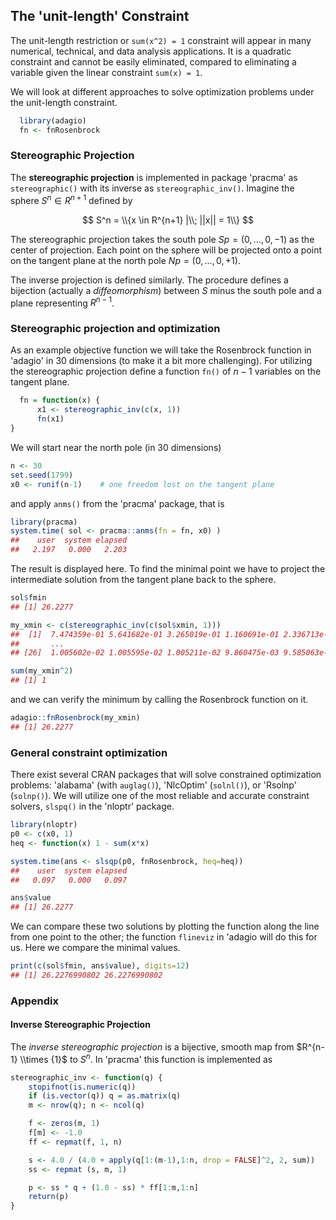 ## The 'unit-length' Constraint

The unit-length restriction or `sum(x^2) = 1` constraint will appear in many numerical, technical, and data analysis applications. It is a quadratic constraint and cannot be easily eliminated, compared to eliminating a variable given the linear constraint `sum(x) = 1`.

We will look at different approaches to solve optimization problems under the unit-length constraint.

```r
  library(adagio)
  fn <- fnRosenbrock
```


### Stereographic Projection

The **stereographic projection** is implemented in package 'pracma' as `stereographic()` with its inverse as `stereographic_inv()`. Imagine the sphere $S^n \in R^{n+1}$ defined by

$$
  S^n = \\{x \in R^{n+1} |\\; ||x|| = 1\\}
$$

The stereographic projection takes the south pole $Sp = (0,...,0, -1)$ as the center of projection. Each point on the sphere will be projected onto a point on the tangent plane at the north pole $Np = (0,...,0, +1)$.

The inverse projection is defined similarly. The procedure defines a bijection (actually a *diffeomorphism*) between $S$ minus the south pole and a plane representing $R^{n-1}$.


### Stereographic projection and optimization

As an example objective function we will take the Rosenbrock function in 'adagio' in 30 dimensions (to make it a bit more challenging). For utilizing the stereographic projection define a function `fn()` of $n-1$ variables on the tangent plane.

```r
  fn = function(x) {
      x1 <- stereographic_inv(c(x, 1))
      fn(x1)
}
```

We will start near the north pole (in 30 dimensions)
```r
n <- 30
set.seed(1799)
x0 <- runif(n-1)    # one freedom lost on the tangent plane
```

and apply `anms()` from the 'pracma' package, that is

```r
library(pracma)
system.time( sol <- pracma::anms(fn = fn, x0) )
##    user  system elapsed 
##   2.197   0.000   2.203 
```

The result is displayed here. To find the minimal point we have to project the intermediate solution from the tangent plane back to the sphere.

```r
sol$fmin
## [1] 26.2277

my_xmin <- c(stereographic_inv(c(sol$xmin, 1)))
##  [1]  7.474359e-01 5.641682e-01 3.265019e-01 1.160691e-01 2.336713e-02
##       ...
## [26]  1.005602e-02 1.005595e-02 1.005211e-02 9.860475e-03 9.585063e-05

sum(my_xmin^2)
## [1] 1
```

and we can verify the minimum by calling the Rosenbrock function on it.

```r
adagio::fnRosenbrock(my_xmin)
## [1] 26.2277
```


### General constraint optimization

There exist several CRAN packages that will solve constrained optimization
problems: 'alabama' (with `auglag()`), 'NlcOptim' (`solnl()`), or 'Rsolnp' 
(`solnp()`).  We will utilize one of the most reliable and accurate constraint solvers, `slspq()` in the 'nloptr' package.

```r
library(nloptr)
p0 <- c(x0, 1)
heq <- function(x) 1 - sum(x*x)

system.time(ans <- slsqp(p0, fnRosenbrock, heq=heq))
##    user  system elapsed 
##   0.097   0.000   0.097 

ans$value
## [1] 26.2277
```

We can compare these two solutions by plotting the function along the line from one point to the other; the function `flineviz` in 'adagio will do this for us. Here we compare the minimal values.

```r
print(c(sol$fmin, ans$value), digits=12)
## [1] 26.2276990802 26.2276990802
```


### Appendix

#### Inverse Stereographic Projection

The *inverse stereographic projection* is a bijective, smooth map from $R^{n-1} \\times {1}$ to $S^n$. In 'pracma' this function is implemented as

```r
stereographic_inv <- function(q) {
    stopifnot(is.numeric(q))
    if (is.vector(q)) q = as.matrix(q)
    m <- nrow(q); n <- ncol(q)

    f <- zeros(m, 1)
    f[m] <- -1.0
    ff <- repmat(f, 1, n)

    s <- 4.0 / (4.0 + apply(q[1:(m-1),1:n, drop = FALSE]^2, 2, sum))
    ss <- repmat (s, m, 1)

    p <- ss * q + (1.0 - ss) * ff[1:m,1:n]
    return(p)
}

```